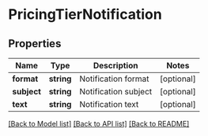# PricingTierNotification

## Properties
Name | Type | Description | Notes
------------ | ------------- | ------------- | -------------
**format** | **string** | Notification format | [optional] 
**subject** | **string** | Notification subject | [optional] 
**text** | **string** | Notification text | [optional] 

[[Back to Model list]](../README.md#documentation-for-models) [[Back to API list]](../README.md#documentation-for-api-endpoints) [[Back to README]](../README.md)


